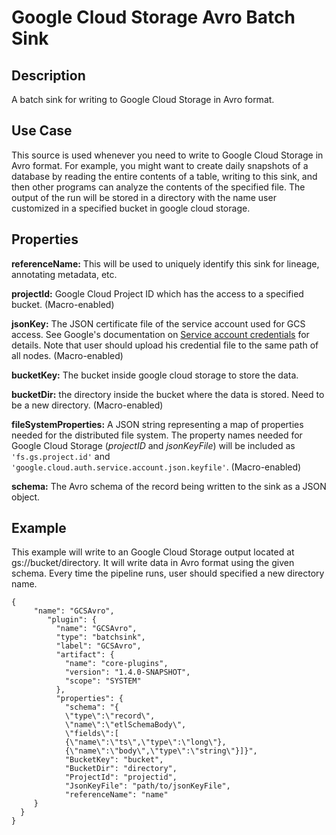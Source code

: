 # Google Cloud Storage Avro Batch Sink


Description
-----------
A batch sink for writing to Google Cloud Storage in Avro format.


Use Case
--------
This source is used whenever you need to write to Google Cloud Storage in Avro format.
For example, you might want to create daily snapshots of a database by reading the
entire contents of a table, writing to this sink, and then other programs can analyze
the contents of the specified file. The output of the run will be stored in a directory
with the name user customized in a specified bucket in google cloud storage.


Properties
----------
**referenceName:** This will be used to uniquely identify this sink for lineage, annotating metadata, etc.

**projectId:** Google Cloud Project ID which has the access to a specified bucket. (Macro-enabled)

**jsonKey:** The JSON certificate file of the service account used for GCS access. See Google's documentation
on [Service account credentials](https://cloud.google.com/storage/docs/authentication#generating-a-private-key) for details.
Note that user should upload his credential file to the same path of all nodes. (Macro-enabled)

**bucketKey:** The bucket inside google cloud storage to store the data.

**bucketDir:** the directory inside the bucket where the data is stored. Need to be a new directory. (Macro-enabled)

**fileSystemProperties:** A JSON string representing a map of properties needed for the
distributed file system. The property names needed for Google Cloud Storage (*projectID* and *jsonKeyFile*)
will be included as ``'fs.gs.project.id'`` and ``'google.cloud.auth.service.account.json.keyfile'``. (Macro-enabled)

**schema:** The Avro schema of the record being written to the sink as a JSON object.


Example
-------
This example will write to an Google Cloud Storage output located at gs://bucket/directory.
It will write data in Avro format using the given schema. Every time the pipeline runs, user
should specified a new directory name.

    {
    	 "name": "GCSAvro",
            "plugin": {
              "name": "GCSAvro",
              "type": "batchsink",
              "label": "GCSAvro",
              "artifact": {
                "name": "core-plugins",
                "version": "1.4.0-SNAPSHOT",
                "scope": "SYSTEM"
              },
              "properties": {
                "schema": "{
                \"type\":\"record\",
                \"name\":\"etlSchemaBody\",
                \"fields\":[
                {\"name\":\"ts\",\"type\":\"long\"},
                {\"name\":\"body\",\"type\":\"string\"}]}",
                "BucketKey": "bucket",
                "BucketDir": "directory",
                "ProjectId": "projectid",
                "JsonKeyFile": "path/to/jsonKeyFile",
                "referenceName": "name"
         }
      }
    }
